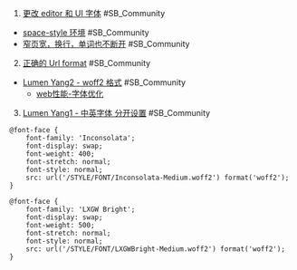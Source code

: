 1. [更改 editor 和 UI 字体](https://community.silverbullet.md/t/how-to-change-editor-and-ui-fonts/752) #SB_Community
  - [space-style 环境](https://community.silverbullet.md/t/how-to-change-editor-and-ui-fonts/752/12?u=chenzhu-xie) #SB_Community
  - [窄页宽，换行，单词也不断开](https://community.silverbullet.md/t/how-to-change-editor-and-ui-fonts/752/9?u=chenzhu-xie) #SB_Community

2. [正确的 Url format](https://community.silverbullet.md/t/custom-font-doesnt-work/1237?u=chenzhu-xie) #SB_Community
  - [Lumen Yang2 - woff2 格式](https://community.silverbullet.md/t/custom-font-doesnt-work/1237/2?u=chenzhu-xie) #SB_Community
    - [web性能-字体优化](https://juejin.cn/post/6948611659720032263)

3. [Lumen Yang1 - 中英字体 分开设置](https://community.silverbullet.md/t/trying-to-get-custom-font-working/555/9?u=chenzhu-xie) #SB_Community

```space-style
@font-face {
    font-family: 'Inconsolata';
    font-display: swap;
    font-weight: 400;
    font-stretch: normal;
    font-style: normal;
    src: url('/STYLE/FONT/Inconsolata-Medium.woff2') format('woff2');
}

@font-face {
    font-family: 'LXGW Bright';
    font-display: swap;
    font-weight: 500;
    font-stretch: normal;
    font-style: normal;
    src: url('/STYLE/FONT/LXGWBright-Medium.woff2') format('woff2');
}
```